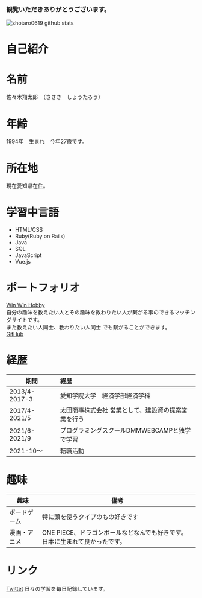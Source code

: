 ### 観覧いただきありがとうございます。

![shotaro0619 github stats](https://github-readme-stats.vercel.app/api?username=shotaro0619)


# 自己紹介


# 名前
佐々木翔太郎　（ささき　しょうたろう）

# 年齢
1994年　生まれ　今年27歳です。

# 所在地
現在愛知県在住。

# 学習中言語
- HTML/CSS
- Ruby(Ruby on Rails)
- Java
- SQL
- JavaScript
- Vue.js

# ポートフォリオ
[Win Win Hobby](https://win-win-hobby.com/)</br>自分の趣味を教えたい人とその趣味を教わりたい人が繋がる事のできるマッチングサイトです。 </br>また教えたい人同士、教わりたい人同士 でも繋がることができます。<br>
[GitHub](https://github.com/shotaro0619/pf-win-win-hobby)

# 経歴
| 期間          | 経歴                                                 | 
| ------------- | :--------------------------------------------------- | 
| 2013/4-2017-3 | 愛知学院大学　経済学部経済学科                       | 
| 2017/4-2021/5 | 太田商事株式会社  営業として、建設資の提案営業を行う | 
| 2021/6-2021/9 | プログラミングスクールDMMWEBCAMPと独学で学習         | 
| 2021-10〜     | 転職活動                                             | 

# 趣味
| 趣味         | 備考                                                                        | 
| ------------ | --------------------------------------------------------------------------- | 
| ボードゲーム | 特に頭を使うタイプのもの好きです                                            | 
| 漫画・アニメ | ONE PIECE、ドラゴンボールなどなんでも好きです。日本に生まれて良かったです。 | 

# リンク
[Twittet](https://twitter.com/shotaro68046088)
日々の学習を毎日記録しています。

